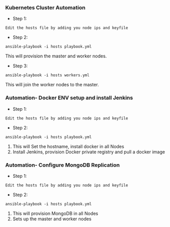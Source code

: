 ### Kubernetes Cluster Automation

* Step 1:
```
Edit the hosts file by adding you node ips and keyfile
```

* Step 2:

```
ansible-playbook -i hosts playbook.yml
```

This will provision the master and worker nodes.


* Step 3:

```
ansible-playbook -i hosts workers.yml
```

This will join the worker nodes to the master.



### Automation- Docker ENV setup and install Jenkins

* Step 1:
```
Edit the hosts file by adding you node ips and keyfile
```

* Step 2:

```
ansible-playbook -i hosts playbook.yml
```

1. This will Set the hostname, install docker in all Nodes
2. Install Jenkins, provision Docker private registry and pull a docker image



### Automation- Configure MongoDB Replication


* Step 1:
```
Edit the hosts file by adding you node ips and keyfile
```

* Step 2:

```
ansible-playbook -i hosts playbook.yml
```

1. This will provision MongoDB in all Nodes
2. Sets up the master and worker nodes
